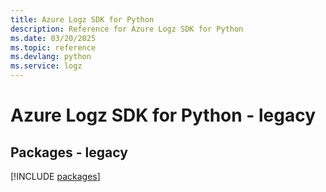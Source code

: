 ```yaml
---
title: Azure Logz SDK for Python
description: Reference for Azure Logz SDK for Python
ms.date: 03/20/2025
ms.topic: reference
ms.devlang: python
ms.service: logz
---
```

# Azure Logz SDK for Python - legacy
## Packages - legacy
[!INCLUDE [packages](logz-index.md)]